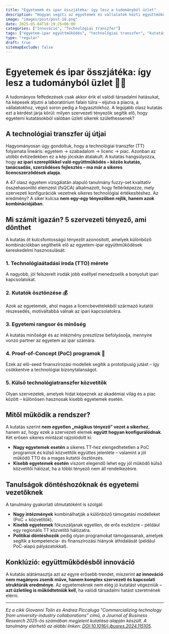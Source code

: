 ```yaml
---
title: "Egyetemek és ipar összjátéka: így lesz a tudományból üzlet"
description: "Hogyan segíti az egyetemek és vállalatok közti együttműködés a technológiák piacra jutását? Egy friss olasz kutatás alapján vizsgáljuk meg, milyen szervezeti tényezők segítik a technológiai transzfert."
image: "images/post/post-18.png"
date: 2025-05-04T18:19:25+06:00
categories: ["Innováció", "Technológiai transzfer"]
tags: ["egyetem-ipar együttműködés", "technológiai transzfer", "kutatásmenedzsment"]
type: "regular"
draft: true
sitemapExclude: false
---
```


# Egyetemek és ipar összjátéka: így lesz a tudományból üzlet 🧪💼

A tudományos felfedezések csak akkor érik el valódi társadalmi hatásukat, ha képesek átjutni a laboratórium falain túlra – eljutva a piacra, a vállalatokhoz, végső soron pedig a fogyasztókhoz. A legújabb olasz kutatás ezt a kérdést járja körül: milyen szervezeti tényezők segítik elő, hogy egyetemi kutatásokból valóban üzleti sikerek születhessenek?

## A technológiai transzfer új útjai

Hagyományosan úgy gondoltuk, hogy a technológiai transzfer (TT) folyamata lineáris: egyetem -> szabadalom -> licenc -> piac. Azonban az utóbbi évtizedekben ez a kép jócskán átalakult. A kutatás hangsúlyozza, hogy **az ipari szereplőkkel való együttműködés – közös kutatás, tanácsadás, szerződéses fejlesztés – ma már a sikeres licencszerződések alapja**.

A 47 olasz egyetem vizsgálatán alapuló tanulmány fuzzy-set kvalitatív összehasonlító elemzést (fsQCA) alkalmazott, hogy feltérképezze, mely szervezeti konfigurációk vezetnek sikeres technológiai értékesítéshez. Az eredmény? A siker kulcsa **nem egy-egy tényezőben rejlik, hanem azok kombinációjában**.

## Mi számít igazán? 5 szervezeti tényező, ami dönthet

A kutatás öt kulcsfontosságú tényezőt azonosított, amelyek különböző kombinációkban segíthetik elő az egyetem-ipar együttműködések kereskedelmi hasznosulását:

### 1. Technológiaátadási iroda (TTO) mérete
A nagyobb, jól felszerelt irodák jobb eséllyel menedzselik a bonyolult ipari kapcsolatokat.

### 2. Kutatók ösztönzése 💰
Azok az egyetemek, ahol magas a licencbevételekből származó kutatói részesedés, motiváltabbá válnak az ipari kapcsolatokra.

### 3. Egyetemi rangsor és minőség
A kutatás minősége és az intézmény presztízse befolyásolja, mennyire vonzó partner az egyetem az ipar számára.

### 4. Proof-of-Concept (PoC) programok 🧫
Ezek az elő-seed finanszírozási modellek segítik a prototípusig jutást – így csökkentve a technológiai bizonytalanságot.

### 5. Külső technológiatranszfer közvetítők
Olyan szervezetek, amelyek hidat képeznek az akadémiai világ és a piac között – különösen hasznosak kisebb egyetemek esetén.

## Mitől működik a rendszer?

A kutatás szerint **nem egyetlen „mágikus tényező” vezet a sikerhez**, hanem az, hogy ezek a szervezeti elemek **együtt hogyan konfigurálódnak**. Két erősen sikeres mintázat rajzolódott ki:

- **Nagy egyetemek esetén** a sikeres TT-hez elengedhetetlen a PoC programok és külső közvetítők együttes jelenléte – valamint a jól működő TTO és a magas kutatói ösztönzés.
- **Kisebb egyetemek esetén** viszont elegendő lehet egy jól működő külső közvetítői hálózat, ha a többi tényező nem áll rendelkezésre.

## Tanulságok döntéshozóknak és egyetemi vezetőknek

A tanulmány gyakorlati útmutatóként is szolgál:
- **Nagy intézmények** kombinálhatják a különböző támogatási modelleket (PoC + közvetítők).
- **Kisebb egyetemek** fókuszáljanak egyetlen, de erős eszközre – például egy regionális TT közvetítő hálózatra.
- **Politikai döntéshozók** pedig olyan programokat támogassanak, amelyek segítik a kompetencia- és finanszírozási hiányok áthidalását (például PoC-alapú pályázatokkal).

## Konklúzió: együttműködésből innováció

A kutatás alátámasztja azt az egyre erősebb trendet, miszerint **az innováció nem magányos zsenik műve, hanem komplex szervezeti és kapcsolati struktúrák eredménye**. Az egyetemeknek nem elég jó kutatást végezniük – **azt üzletileg is működtetniük kell**, ha valódi társadalmi hatást szeretnének elérni.

---

_Ez a cikk Giovanni Tolin és Andrea Piccaluga "Commercializing technology from university-industry collaborations" című, a Journal of Business Research 2025-ös számában megjelent kutatása alapján készült. A tanulmány elérhető az alábbi linken: [DOI:10.1016/j.jbusres.2024.115105](https://doi.org/10.1016/j.jbusres.2024.115105)._
